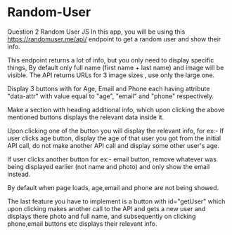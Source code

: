 # Random-User
Question 2 Random User JS In this app, you will be using this https://randomuser.me/api/ endpoint to get a random user and show their info.

This endpoint returns a lot of info, but you only need to display specific things, By default only full name (first name + last name) and image will be visible. The API returns URLs for 3 image sizes , use only the large one.

Display 3 buttons with for Age, Email and Phone each having attribute "data-attr" with value equal to "age", "email" and "phone" respectively.

Make a section with heading additional info, which upon clicking the above mentioned buttons displays the relevant data inside it.

Upon clicking one of the button you will display the relevant info, for ex:- If user clicks age button, display the age of that user you got from the initial API call, do not make another API call and display some other user's age.

If user clicks another button for ex:- email button, remove whatever was being displayed earlier (not name and photo) and only show the email instead.

By default when page loads, age,email and phone are not being showed.

The last feature you have to implement is a button with id="getUser" which upon clicking makes another call to the API and gets a new user and displays there photo and full name, and subsequently on clicking phone,email buttons etc displays their relevant info.
